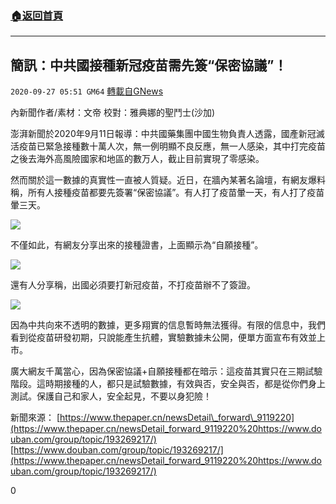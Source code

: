 ###  [:house:返回首頁](https://github.com/ourhimalayas/txt)
---

## 簡訊：中共國接種新冠疫苗需先簽“保密協議”！
`2020-09-27 05:51 GM64` [轉載自GNews](https://gnews.org/zh-hant/386223/)

內新聞作者/素材：文帝     校對：雅典娜的聖鬥士(沙加)

澎湃新聞於2020年9月11日報導：中共國藥集團中國生物負責人透露，國產新冠滅活疫苗已緊急接種數十萬人次，無一例明顯不良反應，無一人感染，其中打完疫苗之後去海外高風險國家和地區的數万人，截止目前實現了零感染。

然而關於這一數據的真實性一直被人質疑。近日，在牆內某著名論壇，有網友爆料稱，所有人接種疫苗都要先簽署“保密協議”。有人打了疫苗暈一天，有人打了疫苗暈三天。

![]()![](https://s3.amazonaws.com/gnews-media-offload/wp-content/uploads/2020/09/27054111/11-8.jpg)

不僅如此，有網友分享出來的接種證書，上面顯示為“自願接種”。

![]()![](https://s3.amazonaws.com/gnews-media-offload/wp-content/uploads/2020/09/27054141/12-6.jpg)

還有人分享稱，出國必須要打新冠疫苗，不打疫苗辦不了簽證。

![]()![](https://s3.amazonaws.com/gnews-media-offload/wp-content/uploads/2020/09/27054157/14-2.jpg)

因為中共向來不透明的數據，更多翔實的信息暫時無法獲得。有限的信息中，我們看到從疫苗研發初期，只說能產生抗體，實驗數據未公開，便單方面宣布有效並上市。

廣大網友千萬當心，因為保密協議+自願接種都在暗示：這疫苗其實只在三期試驗階段。這時期接種的人，都只是試驗數據，有效與否，安全與否，都是從你們身上測試。保護自己和家人，安全起見，不要以身犯險！

新聞來源： [https://www.thepaper.cn/newsDetail\_forward\_9119220](https://www.thepaper.cn/newsDetail_forward_9119220%20https://www.douban.com/group/topic/193269217/)
 [https://www.douban.com/group/topic/193269217/](https://www.thepaper.cn/newsDetail_forward_9119220%20https://www.douban.com/group/topic/193269217/)

0
